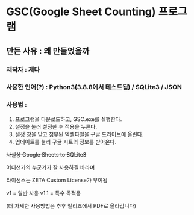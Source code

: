 # GSC(Google Sheet Counting) 프로그램
## 만든 사유 : 왜 만들었을까

### 제작자 : 제타
### 사용한 언어(?) : Python3(3.8.8에서 테스트됨) / SQLite3 / JSON
### 사용법 :

1. 프로그램을 다운로드하고, GSC.exe를 실행한다.
2. 설정을 눌러 설정한 후 적용을 누른다.
3. 설정 창을 닫고 첨부된 엑셀파일을 구글 드라이브에 올린다.
4. 업데이트를 눌러 구글 시트의 정보를 받아온다.

~~사실상 Google Sheets to SQLite3~~

어디선가의 누군가가 잘 사용하길 바라며

라이선스는 ZETA Custom License가 부여됨



v1 = 일반 사용
v1.1 = 특수 목적용

(더 자세한 사용방법은 추후 릴리즈에서 PDF로 올라갑니다)
